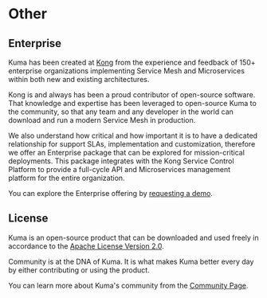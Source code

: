 # Other

## Enterprise

Kuma has been created at [Kong](https://konghq.com) from the experience and feedback of 150+ enterprise organizations implementing Service Mesh and Microservices within both new and existing architectures.

Kong is and always has been a proud contributor of open-source software. That knowledge and expertise has been leveraged to open-source Kuma to the community, so that any team and any developer in the world can download and run a modern Service Mesh in production. 

We also understand how critical and how important it is to have a dedicated relationship for support SLAs, implementation and customization, therefore we offer an Enterprise package that can be explored for mission-critical deployments. This package integrates with the Kong Service Control Platform to provide a full-cycle API and Microservices management platform for the entire organization.

You can explore the Enterprise offering by [requesting a demo](/request-demo).

## License

Kuma is an open-source product that can be downloaded and used freely in accordance to the [Apache License Version 2.0](https://github.com/Kong/kuma/blob/master/LICENSE).

Community is at the DNA of Kuma. It is what makes Kuma better every day by either contributing or using the product.

You can learn more about Kuma's community from the [Community Page](/community).